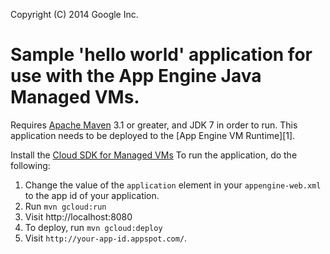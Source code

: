 
Copyright (C) 2014 Google Inc.

# Sample 'hello world' application for use with the App Engine Java Managed VMs.

Requires [Apache Maven](http://maven.apache.org) 3.1 or greater, and
JDK 7 in order to run.  This application needs to be deployed to the
[App Engine VM Runtime][1].

Install the [Cloud SDK for Managed VMs](https://cloud.google.com/appengine/docs/managed-vms/)
To run the application, do the following:

1. Change the value of the `application` element in your `appengine-web.xml` to the app
id of your application.
2. Run `mvn gcloud:run`
4. Visit http://localhost:8080
5. To deploy, run `mvn gcloud:deploy`
6. Visit `http://your-app-id.appspot.com/`.
